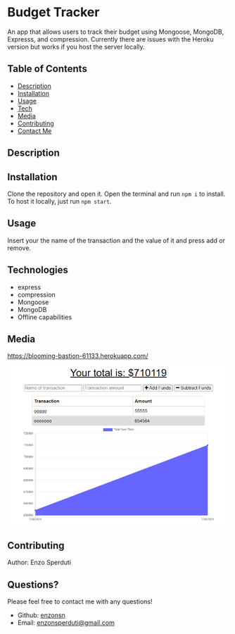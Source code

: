 # Budget Tracker

An app that allows users to track their budget using Mongoose, MongoDB, Expresss, and compression.
Currently there are issues with the Heroku version but works if you host the server locally.

## Table of Contents

- [Description](#description)
- [Installation](#installation)
- [Usage](#usage)
- [Tech](#technologies)
- [Media](#media)
- [Contributing](#contributing)
- [Contact Me](#questions)
## Description



## Installation

Clone the repository and open it. Open the terminal and run `npm i` to install. To host it locally, just run `npm start`.

## Usage

Insert your the name of the transaction and the value of it and press add or remove.

## Technologies

- express
- compression
- Mongoose
- MongoDB
- Offline capabilities

## Media

https://blooming-bastion-61133.herokuapp.com/

![Demo Image](https://raw.githubusercontent.com/enzonsn/budget-tracker/main/assets/img.PNG)

## Contributing

Author: Enzo Sperduti


## Questions?

Please feel free to contact me with any questions!

- Github: [enzonsn](https://github.com/enzonsn)
- Email: [enzonsperduti@gmail.com](enzonsperduti@gmail.com)
